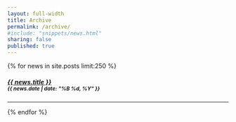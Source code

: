 ```yaml
---
layout: full-width
title: Archive
permalink: /archive/
#include: "snippets/news.html"
sharing: false
published: true
---
```


<div class="post-box post-box-odd">
	{% for news in site.posts limit:250 %}
		<h5 class="title">
			<a href="{{ news.url }}">
				{{ news.title }}
			</a>
		<br />
		<small>
			{{ news.date | date: "%B %d, %Y" }}
		</small>
	</h5>
		<hr />
	{% endfor %}
</div>
